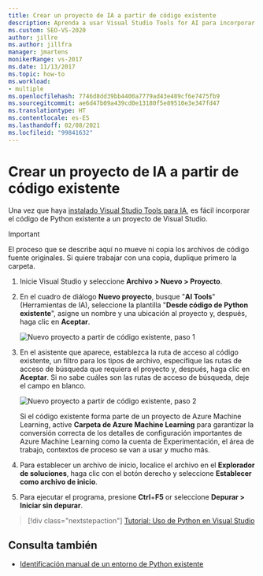 ```yaml
---
title: Crear un proyecto de IA a partir de código existente
description: Aprenda a usar Visual Studio Tools for AI para incorporar código de Python existente a un proyecto de Visual Studio.
ms.custom: SEO-VS-2020
author: jillre
ms.author: jillfra
manager: jmartens
monikerRange: vs-2017
ms.date: 11/13/2017
ms.topic: how-to
ms.workload:
- multiple
ms.openlocfilehash: 7746d8dd39bb4400a7779ad43e489cf6e7475fb9
ms.sourcegitcommit: ae6d47b09a439cd0e13180f5e89510e3e347fd47
ms.translationtype: HT
ms.contentlocale: es-ES
ms.lasthandoff: 02/08/2021
ms.locfileid: "99841632"
---
```

# <a name="create-an-ai-project-from-existing-code"></a>Crear un proyecto de IA a partir de código existente

Una vez que haya [instalado Visual Studio Tools para IA](installation.md), es fácil incorporar el código de Python existente a un proyecto de Visual Studio.

> [!Important]
> El proceso que se describe aquí no mueve ni copia los archivos de código fuente originales. Si quiere trabajar con una copia, duplique primero la carpeta.

1. Inicie Visual Studio y seleccione **Archivo > Nuevo > Proyecto**.

2. En el cuadro de diálogo **Nuevo proyecto**, busque "**AI Tools**" (Herramientas de IA), seleccione la plantilla "**Desde código de Python existente**", asigne un nombre y una ubicación al proyecto y, después, haga clic en **Aceptar**.

   ![Nuevo proyecto a partir de código existente, paso 1](media/create-project-existing/new-ai-project.png)

3. En el asistente que aparece, establezca la ruta de acceso al código existente, un filtro para los tipos de archivo, especifique las rutas de acceso de búsqueda que requiera el proyecto y, después, haga clic en **Aceptar**. Si no sabe cuáles son las rutas de acceso de búsqueda, deje el campo en blanco.

   ![Nuevo proyecto a partir de código existente, paso 2](media/create-project-existing/azurebatch-newproject.png)

   Si el código existente forma parte de un proyecto de Azure Machine Learning, active **Carpeta de Azure Machine Learning** para garantizar la conversión correcta de los detalles de configuración importantes de Azure Machine Learning como la cuenta de Experimentación, el área de trabajo, contextos de proceso se van a usar y mucho más.

4. Para establecer un archivo de inicio, localice el archivo en el **Explorador de soluciones**, haga clic con el botón derecho y seleccione **Establecer como archivo de inicio**.

5. Para ejecutar el programa, presione **Ctrl**+**F5** or seleccione **Depurar > Iniciar sin depurar**.

> [!div class="nextstepaction"]
> [Tutorial: Uso de Python en Visual Studio](../python/tutorial-working-with-python-in-visual-studio-step-00-installation.md)

## <a name="see-also"></a>Consulta también

- [Identificación manual de un entorno de Python existente](../python/managing-python-environments-in-visual-studio.md#manually-identify-an-existing-environment)
